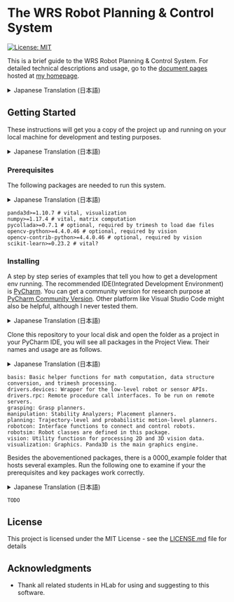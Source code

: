 # The WRS Robot Planning & Control System

[![License: MIT](https://img.shields.io/badge/License-MIT-yellow.svg)](https://opensource.org/licenses/MIT)

This is a brief guide to the WRS Robot Planning & Control System. For detailed technical descriptions and usage, go to
the [document pages](https://wanweiwei07.github.io/wrs/) hosted at [my homepage](https://wanweiwei07.github.io/).

<details><summary>Japanese Translation (日本語)</summary>
このページでは，WRSロボット計画制御システムの仕組みを簡単に説明します．技術的な詳細な説明と使用方法については，
[私のホームページ](https://wanweiwei07.github.io/) にある[ドキュメントページ](https://wanweiwei07.github.io/wrs/) を参照してください．
</details>

## Getting Started

These instructions will get you a copy of the project up and running on your local machine for development and testing
purposes.

<details><summary>Japanese Translation (日本語)</summary>
以下の手順では，開発とテストのために，プロジェクトのコピーをローカルマシンで起動して実行する目的で使用します．
</details>

### Prerequisites

The following packages are needed to run this system.

<details><summary>Japanese Translation (日本語)</summary>
まず，このシステムを実行するには以下のパッケージが必要です．
</details>

```
panda3d>=1.10.7 # vital, visualization
numpy>=1.17.4 # vital, matrix computation
pycollada>=0.7.1 # optional, required by trimesh to load dae files
opencv-python>=4.4.0.46 # optional, required by vision
opencv-contrib-python>=4.4.0.46 # optional, required by vision
scikit-learn>=0.23.2 # vital?
```

### Installing

A step by step series of examples that tell you how to get a development env running. The recommended IDE(Integrated
Development Environment) is [PyCharm](https://www.jetbrains.com/pycharm/). You can get a community version for research
purpose at [PyCharm Community Version](https://www.jetbrains.com/pycharm/download/). Other platform like Visual Studio
Code might also be helpful, although I never tested them.

<details><summary>Japanese Translation (日本語)</summary>
次に，開発方法をステップバイステップで説明します．推奨するIDE(集成開発環境)は [PyCharm](https://www.jetbrains.com/pycharm/) です．
研究用に無料でコミュニティ版を入手することができます．[PyCharm Community Version](https://www.jetbrains.com/pycharm/download/)
を参照してください．また，Visual Studioのような他の開発環境も良い候補かもしれませ．
</details>

Clone this repository to your local disk and open the folder as a project in your PyCharm IDE, you will see all packages
in the Project View. Their names and usage are as follows.

<details><summary>Japanese Translation (日本語)</summary>
このリポジトリをローカルディスクにクローンし，クローンしたフォルダーをPyCharm IDEでプロジェクトとして開くと，すべてのパッケージが表示されます．
それぞれのパッケージの名称と目的は以下の通りです．
</details>

```
basis: Basic helper functions for math computation, data structure conversion, and trimesh processing.
drivers.devices: Wrapper for the low-level robot or sensor APIs.
drivers.rpc: Remote procedure call interfaces. To be run on remote servers.
grasping: Grasp planners.
manipulation: Stability Analyzers; Placement planners.
planning: Trajectory-level and probabilistic motion-level planners.
robotcon: Interface functions to connect and control robots.
robotsim: Robot classes are defined in this package.
vision: Utility functiosn for processing 2D and 3D vision data.
visualization: Graphics. Panda3D is the main graphics engine.
```

Besides the abovementioned packages, there is a 0000_example folder that hosts several examples. Run the following one
to examine if your the prerequisites and key packages work correctly.

<details><summary>Japanese Translation (日本語)</summary>
上記のパッケージの他，0000_example フォルダがあり，いくつかのサンプルを用意しています．その中の以下のファイルを実行して，クローンしたコード
が正しく動作するかどうかを確認してください．
</details>

```
TODO
```

## License

This project is licensed under the MIT License - see the [LICENSE.md](LICENSE.md) file for details

## Acknowledgments

* Thank all related students in HLab for using and suggesting to this software.
